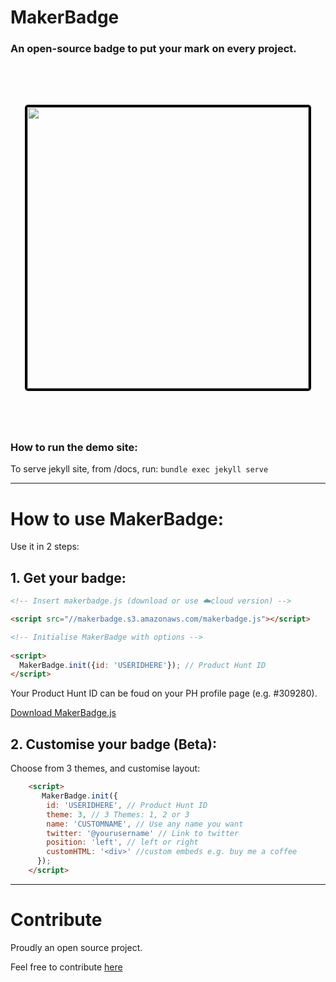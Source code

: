 # MakerBadge
### An open-source badge to put your mark on every project.

<img src="https://makerbadge.app/img/mb-browser.gif" width="450px" style="
    margin: 5rem auto;
    display: block;
    border: 4px solid black;
    border-radius: 5px;"/>

### How to run the demo site:
To serve jekyll site, from /docs, run: `bundle exec jekyll serve`

<!-- <svg class="landing-icon" width="160" height="94" xmlns="http://www.w3.org/2000/svg"><g fill="none" fill-rule="evenodd" stroke-width="4"><rect stroke="#CDCDCD" x="2" y="29" width="156" height="63" rx="8"/><circle stroke="#000" fill="#000" fill-rule="nonzero" opacity=".1" cx="57.5" cy="45.5" r="33.5"/><circle stroke="#1D1D1D" fill="#FFF" fill-rule="nonzero" cx="57.5" cy="35.5" r="33.5"/></g></svg> -->

---

# How to use MakerBadge:
Use it in 2 steps:

## 1. Get your badge:

```html
<!-- Insert makerbadge.js (download or use ☁️cloud version) -->

<script src="//makerbadge.s3.amazonaws.com/makerbadge.js"></script>

<!-- Initialise MakerBadge with options -->
    
<script>
  MakerBadge.init({id: 'USERIDHERE'}); // Product Hunt ID 
</script>
```
Your Product Hunt ID can be foud on your PH profile page (e.g. #309280). 

<a href="https://makerbadge.app/js/makerbadge.js" download>Download MakerBadge.js</a>

## 2. Customise your badge (Beta):

Choose from 3 themes, and customise layout:

```html
    <script>
       MakerBadge.init({
        id: 'USERIDHERE', // Product Hunt ID
        theme: 3, // 3 Themes: 1, 2 or 3
        name: 'CUSTOMNAME', // Use any name you want
        twitter: '@yourusername' // Link to twitter
        position: 'left', // left or right
        customHTML: '<div>' //custom embeds e.g. buy me a coffee
      });
    </script>
```

---

# Contribute

Proudly an open source project.

Feel free to contribute <a target="_blank" href="https://github.com/chriskonings/maker-badge">here</a>
